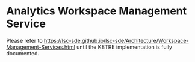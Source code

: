 # Analytics Workspace Management Service

Please refer to <https://lsc-sde.github.io/lsc-sde/Architecture/Workspace-Management-Services.html> until the K8TRE implementation is fully documented.